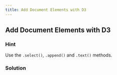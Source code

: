 ```yaml
---
title: Add Document Elements with D3
---
```

## Add Document Elements with D3

### Hint

Use the `.select()`, `.append()` and `.text()` methods.

### Solution

<body>
  <script>
    d3.select("body")
    .append("h1")
    .text("Learning D3");
  </script>
</body>
